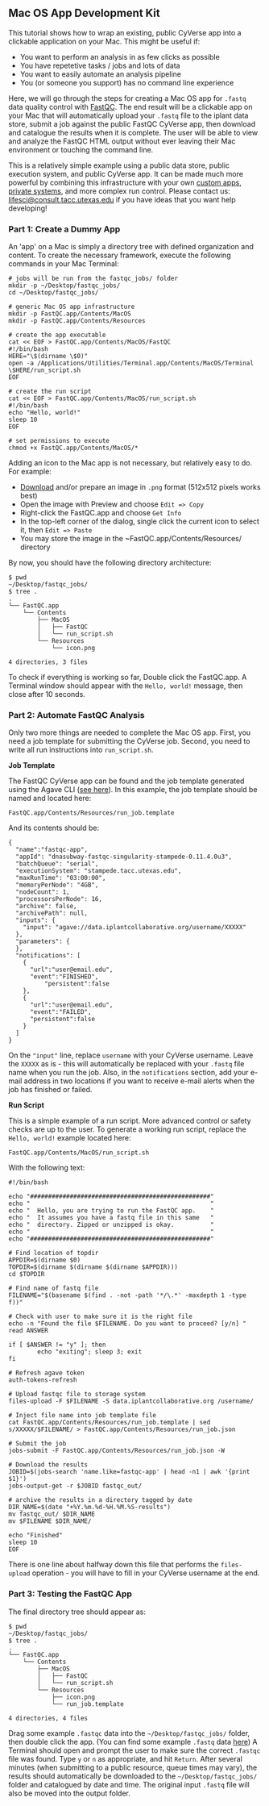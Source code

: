 ## Mac OS App Development Kit

This tutorial shows how to wrap an existing, public CyVerse app into a clickable application on your Mac. This might be useful if:

* You want to perform an analysis in as few clicks as possible
* You have repetetive tasks / jobs and lots of data
* You want to easily automate an analysis pipeline
* You (or someone you support) has no command line experience

Here, we will go through the steps for creating a Mac OS app for `.fastq` data quality control with [FastQC](https://www.bioinformatics.babraham.ac.uk/projects/fastqc/). The end result will be a clickable app on your Mac that will automatically upload your `.fastq` file to the iplant data store, submit a job against the public FastQC CyVerse app, then download and catalogue the results when it is complete. The user will be able to view and analyze the FastQC HTML output without ever leaving their Mac environment or touching the command line.

This is a relatively simple example using a public data store, public execution system, and public CyVerse app. It can be made much more powerful by combining this infrastructure with your own [custom apps](app-dev.md), [private systems](register-your-cluster.md), and more complex run control. Please contact us: <lifesci@consult.tacc.utexas.edu> if you have ideas that you want help developing!

### Part 1: Create a Dummy App

An 'app' on a Mac is simply a directory tree with defined organization and content. To create the necessary framework, execute the following commands in your Mac Terminal:

```
# jobs will be run from the fastqc_jobs/ folder
mkdir -p ~/Desktop/fastqc_jobs/
cd ~/Desktop/fastqc_jobs/
 
# generic Mac OS app infrastructure
mkdir -p FastQC.app/Contents/MacOS
mkdir -p FastQC.app/Contents/Resources
 
# create the app executable
cat << EOF > FastQC.app/Contents/MacOS/FastQC
#!/bin/bash
HERE="\$(dirname \$0)"
open -a /Applications/Utilities/Terminal.app/Contents/MacOS/Terminal \$HERE/run_script.sh
EOF
 
# create the run script
cat << EOF > FastQC.app/Contents/MacOS/run_script.sh
#!/bin/bash
echo "Hello, world!"
sleep 10
EOF
 
# set permissions to execute
chmod +x FastQC.app/Contents/MacOS/*
```

Adding an icon to the Mac app is not necessary, but relatively easy to do. For example:

* [Download](http://www.cyverse.org/sites/default/files/PoweredbyCyverse_LogoSquare_0_0.png) and/or prepare an image in `.png` format (512x512 pixels works best)
* Open the image with Preview and choose `Edit => Copy`
* Right-click the FastQC.app and choose `Get Info`
* In the top-left corner of the dialog, single click the current icon to select it, then `Edit => Paste`
* You may store the image in the ~FastQC.app/Contents/Resources/ directory

By now, you should have the following directory architecture:

```
$ pwd
~/Desktop/fastqc_jobs/
$ tree .
.
└── FastQC.app
    └── Contents
        ├── MacOS
        │   ├── FastQC
        │   └── run_script.sh
        └── Resources
            └── icon.png

4 directories, 3 files
```

To check if everything is working so far, Double click the FastQC.app. A Terminal window should appear with the `Hello, world!` message, then close after 10 seconds.

### Part 2: Automate FastQC Analysis

Only two more things are needed to complete the Mac OS app. First, you need a job template for submitting the CyVerse job. Second, you need to write all run instructions into `run_script.sh`.

__Job Template__

The FastQC CyVerse app can be found and the job template generated using the Agave CLI ([see here](using-agave/README.md)). In this example, the job template should be named and located here:
```
FastQC.app/Contents/Resources/run_job.template
```

And its contents should be:
```
{
  "name":"fastqc-app",
  "appId": "dnasubway-fastqc-singularity-stampede-0.11.4.0u3",
  "batchQueue": "serial",
  "executionSystem": "stampede.tacc.utexas.edu",
  "maxRunTime": "03:00:00",
  "memoryPerNode": "4GB",
  "nodeCount": 1,
  "processorsPerNode": 16,
  "archive": false,
  "archivePath": null,
  "inputs": {
    "input": "agave://data.iplantcollaborative.org/username/XXXXX"
  },
  "parameters": {
  },
  "notifications": [
    {
      "url":"user@email.edu",
      "event":"FINISHED",
          "persistent":false
    },
    {
      "url":"user@email.edu",
      "event":"FAILED",
      "persistent":false
    }
  ]
}
```

On the `"input"` line, replace `username` with your CyVerse username. Leave the `XXXXX` as is - this will automatically be replaced with your `.fastq` file name when you run the job. Also, in the `notifications` section, add your e-mail address in two locations if you want to receive e-mail alerts when the job has finished or failed.

__Run Script__

This is a simple example of a run script. More advanced control or safety checks are up to the user. To generate a working run script, replace the `Hello, world!` example located here:
```
FastQC.app/Contents/MacOS/run_script.sh
```

With the following text:
```
#!/bin/bash

echo "##################################################"
echo "                                                  "
echo "  Hello, you are trying to run the FastQC app.    "
echo "  It assumes you have a fastq file in this same   "
echo "  directory. Zipped or unzipped is okay.          "
echo "                                                  "
echo "##################################################"

# Find location of topdir
APPDIR=$(dirname $0)
TOPDIR=$(dirname $(dirname $(dirname $APPDIR)))
cd $TOPDIR

# Find name of fastq file
FILENAME="$(basename $(find . -not -path '*/\.*' -maxdepth 1 -type f))"

# Check with user to make sure it is the right file
echo -n "Found the file $FILENAME. Do you want to proceed? [y/n] "
read ANSWER

if [ $ANSWER != "y" ]; then
        echo "exiting"; sleep 3; exit
fi

# Refresh agave token
auth-tokens-refresh

# Upload fastqc file to storage system
files-upload -F $FILENAME -S data.iplantcollaborative.org /username/

# Inject file name into job template file
cat FastQC.app/Contents/Resources/run_job.template | sed s/XXXXX/$FILENAME/ > FastQC.app/Contents/Resources/run_job.json

# Submit the job
jobs-submit -F FastQC.app/Contents/Resources/run_job.json -W

# Download the results
JOBID=$(jobs-search 'name.like=fastqc-app' | head -n1 | awk '{print $1}')
jobs-output-get -r $JOBID fastqc_out/

# archive the results in a directory tagged by date
DIR_NAME=$(date "+%Y.%m.%d-%H.%M.%S-results")
mv fastqc_out/ $DIR_NAME
mv $FILENAME $DIR_NAME/

echo "Finished"
sleep 10
EOF
```

There is one line about halfway down this file that performs the `files-upload` operation - you will have to fill in your CyVerse username at the end.


### Part 3: Testing the FastQC App

The final directory tree should appear as:

```
$ pwd
~/Desktop/fastqc_jobs/
$ tree .
.
└── FastQC.app
    └── Contents
        ├── MacOS
        │   ├── FastQC
        │   └── run_script.sh
        └── Resources
            ├── icon.png
            └── run_job.template

4 directories, 4 files
```

Drag some example `.fastqc` data into the `~/Desktop/fastqc_jobs/` folder, then double click the app. (You can find some example `.fastq` data [here](http://darlinglab.org/tutorials/fastqc/)) A Terminal should open and prompt the user to make sure the correct `.fastqc` file was found. Type `y` or `n` as appropriate, and hit `Return`. After several minutes (when submitting to a public resource, queue times may vary), the results should automatically be downloaded to the `~/Desktop/fastqc_jobs/` folder and catalogued by date and time. The original input `.fastq` file will also be moved into the output folder.



